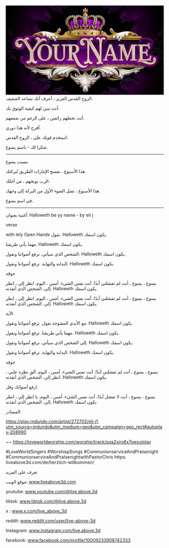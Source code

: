 ![Video cover image](../cover.jpg)
الروح القدس العزيز ، أعرف أنك تساعد الضعيف.

أنت تبين لهم كيفية الوثوق بك.

أنت تجعلهم رائعين ، على الرغم من ضعفهم.

أفرح لأنه هذا دوري.

استخدم قوتك علي ، الروح القدس.

شكرا لك - باسم يسوع.

---

بسبب يسوع.

هذا الأسبوع ، تفسح الإمارات الطريق لبركتك.

الرب يوبخهم ، من أجلك.

هذا الأسبوع ، تصل الضوء الأول من البركة إلى وجهك.

في اسم يسوع.

---


أغنية بعنوان: Halloweth be yy name - by eli j

verse

with lely Open Hands نقول.
Halloweth يكون اسمك.

مهما يأتي طريقنا.
Halloweth يكون اسمك.

الشخص الذي سيأتي.
نرفع أصواتنا ونقول.
Halloweth يكون اسمك.

البداية والنهاية.
نرفع أصواتنا ونقول.
Halloweth يكون اسمك.

جوقة

يسوع ، يسوع ، أنت لم تفشلني أبدًا.
أنت نفس الشيء.
أمس ، اليوم.
انظر إلي ، انظر إلي.
الشخص الذي أنقذته.
Halloweth يكون اسمك.

يسوع ، يسوع ، أنت لم تفشلني أبدًا.
أنت نفس الشيء.
أمس ، اليوم.
انظر إلي ، انظر إلي.
الشخص الذي أنقذته.
Halloweth يكون اسمك.

الآية

مع الأيدي المفتوحة نقول.
نرفع أصواتنا ونقول.
Halloweth يكون اسمك.

مهما يأتي طريقنا.
نرفع أصواتنا ونقول.
Halloweth يكون اسمك.

إلى الشخص الذي سيأتي.
نرفع أصواتنا ونقول.
Halloweth يكون اسمك.

البداية والنهاية.
نرفع أصواتنا ونقول.
Halloweth يكون اسمك.

جوقة

يسوع ، يسوع ، أنت لم تفشلني أبدًا.
أنت نفس الشيء.
أمس ، اليوم.
ألقِ نظرة علىي ، انظر إلي.
الشخص الذي أنقذته.
Halloweth يكون اسمك.

ارفع أصواتك وقل.

يسوع ، يسوع ، أنت لا تفشل أبدًا.
أنت نفس الشيء.
أمس ، اليوم.
يا انظر إلي ، انظر إلي.
الشخص الذي أنقذته.
Halloweth يكون اسمك.

المصادر:

https://play.mdundo.com/artist/272702/eli-j؟utm_source=mdundo&utm_medium=geo&utm_campaign=geo_rect#autoplay-208990

~~ https://loveworldworship.com/worship/track/sqa2xjrs6x7oesv/play

#LoveWorldSingers #WorshispSongs #CommunionserviceAndPraisenight #CommunionserviceAndPraIsenightwithPastorChris https: liveabove3d.com/de/herzlich-willkommen/

تعرف على المزيد

موقع الويب: www.liveabove3d.com

youtube: www.youtube.com/@live.above.3d

tiktok: www.tiktok.com/@live.above.3d

x : www.x.com/live_above_3d


reddit: www.reddit.com/user/live-above-3d

Instagram: www.instagram.com/live.above.3d

facebook: www.facebook.com/profile/10009233908742333




